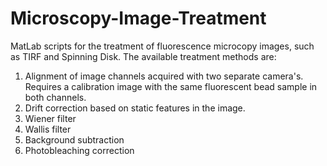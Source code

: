 # Microscopy-Image-Treatment
 
MatLab scripts for the treatment of fluorescence microcopy images, such as TIRF and Spinning Disk. The available treatment methods are:

1) Alignment of image channels acquired with two separate camera's. Requires a calibration image with the same fluorescent bead sample in both channels.
2) Drift correction based on static features in the image.
3) Wiener filter
4) Wallis filter
5) Background subtraction
6) Photobleaching correction
